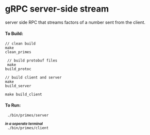 # gRPC server-side stream 

server side RPC that streams factors of a number sent from the
client.

#### To Build:
<code>// clean build </code><br/>
<code>make clean_primes</code><br/>

<code> // build protobuf files </code><br />
<code> make build_protoc</code><br/>

<code>// build client and server </code><br/>
<code>make build_server</code><br/>


<code>make build_client</code><br/>

#### To Run:

<code> ./bin/primes/server </code><br/>

<small>***in a seperate terminal***</small><br/>
<code> ./bin/primes/client </code><br/>